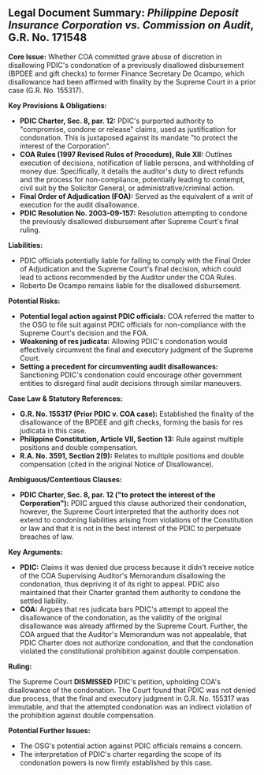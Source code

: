 ## Legal Document Summary: *Philippine Deposit Insurance Corporation vs. Commission on Audit*, G.R. No. 171548

**Core Issue:** Whether COA committed grave abuse of discretion in disallowing PDIC's condonation of a previously disallowed disbursement (BPDEE and gift checks) to former Finance Secretary De Ocampo, which disallowance had been affirmed with finality by the Supreme Court in a prior case (G.R. No. 155317).

**Key Provisions & Obligations:**

*   **PDIC Charter, Sec. 8, par. 12:** PDIC's purported authority to "compromise, condone or release" claims, used as justification for condonation. This is juxtaposed against its mandate "to protect the interest of the Corporation".
*   **COA Rules (1997 Revised Rules of Procedure), Rule XII:** Outlines execution of decisions, notification of liable persons, and withholding of money due. Specifically, it details the auditor's duty to direct refunds and the process for non-compliance, potentially leading to contempt, civil suit by the Solicitor General, or administrative/criminal action.
*   **Final Order of Adjudication (FOA):** Served as the equivalent of a writ of execution for the audit disallowance.
*   **PDIC Resolution No. 2003-09-157:** Resolution attempting to condone the previously disallowed disbursement after Supreme Court's final ruling.

**Liabilities:**

*   PDIC officials potentially liable for failing to comply with the Final Order of Adjudication and the Supreme Court's final decision, which could lead to actions recommended by the Auditor under the COA Rules.
*   Roberto De Ocampo remains liable for the disallowed disbursement.

**Potential Risks:**

*   **Potential legal action against PDIC officials:** COA referred the matter to the OSG to file suit against PDIC officials for non-compliance with the Supreme Court's decision and the FOA.
*   **Weakening of res judicata:** Allowing PDIC's condonation would effectively circumvent the final and executory judgment of the Supreme Court.
*   **Setting a precedent for circumventing audit disallowances:** Sanctioning PDIC's condonation could encourage other government entities to disregard final audit decisions through similar maneuvers.

**Case Law & Statutory References:**

*   **G.R. No. 155317 (Prior PDIC v. COA case):** Established the finality of the disallowance of the BPDEE and gift checks, forming the basis for res judicata in this case.
*   **Philippine Constitution, Article VII, Section 13:** Rule against multiple positions and double compensation.
*   **R.A. No. 3591, Section 2(9):** Relates to multiple positions and double compensation (cited in the original Notice of Disallowance).

**Ambiguous/Contentious Clauses:**

*   **PDIC Charter, Sec. 8, par. 12 ("to protect the interest of the Corporation"):**  PDIC argued this clause authorized their condonation, however, the Supreme Court interpreted that the authority does not extend to condoning liabilities arising from violations of the Constitution or law and that it is not in the best interest of the PDIC to perpetuate breaches of law.

**Key Arguments:**

*   **PDIC:** Claims it was denied due process because it didn't receive notice of the COA Supervising Auditor's Memorandum disallowing the condonation, thus depriving it of its right to appeal.  PDIC also maintained that their Charter granted them authority to condone the settled liability.
*   **COA:** Argues that res judicata bars PDIC's attempt to appeal the disallowance of the condonation, as the validity of the original disallowance was already affirmed by the Supreme Court. Further, the COA argued that the Auditor's Memorandum was not appealable, that PDIC Charter does not authorize condonation, and that the condonation violated the constitutional prohibition against double compensation.

**Ruling:**

The Supreme Court **DISMISSED** PDIC's petition, upholding COA's disallowance of the condonation. The Court found that PDIC was not denied due process, that the final and executory judgment in G.R. No. 155317 was immutable, and that the attempted condonation was an indirect violation of the prohibition against double compensation.

**Potential Further Issues:**

*   The OSG's potential action against PDIC officials remains a concern.
*   The interpretation of PDIC's charter regarding the scope of its condonation powers is now firmly established by this case.
